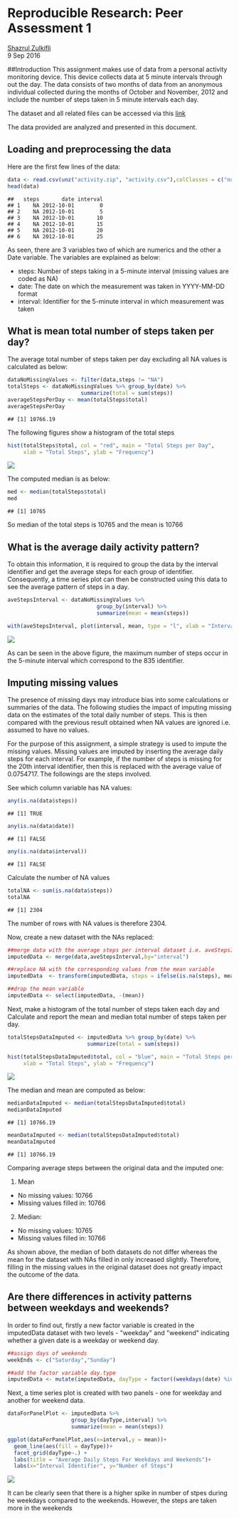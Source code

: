 # Reproducible Research: Peer Assessment 1
[Shazrul Zulkifli](https://github.com/shazrul205)  
9 Sep 2016  

##Introduction
This assignment makes use of data from a personal activity monitoring device. This device collects data at 5 minute intervals through out the day. The data consists of two months of data from an anonymous individual collected during the months of October and November, 2012 and include the number of steps taken in 5 minute intervals each day.

The dataset and all related files can be accessed via this [link]("https://github.com/shazrul205/RepData_PeerAssessment1")

The data provided are analyzed and presented in this document.

## Loading and preprocessing the data
Here are the first few lines of the data:

```r
data <- read.csv(unz("activity.zip", "activity.csv"),colClasses = c("numeric","Date","numeric"))
head(data)
```

```
##   steps       date interval
## 1    NA 2012-10-01        0
## 2    NA 2012-10-01        5
## 3    NA 2012-10-01       10
## 4    NA 2012-10-01       15
## 5    NA 2012-10-01       20
## 6    NA 2012-10-01       25
```
As seen, there are 3 variables two of which are numerics and the other a Date variable. The variables are explained as below:

- steps: Number of steps taking in a 5-minute interval (missing values are coded as NA)
- date: The date on which the measurement was taken in YYYY-MM-DD format
- interval: Identifier for the 5-minute interval in which measurement was taken

## What is mean total number of steps taken per day?



The average total number of steps taken per day excluding all NA values is calculated as below:


```r
dataNoMissingValues <- filter(data,steps != "NA")
totalSteps <- dataNoMissingValues %>% group_by(date) %>%
                       summarize(total = sum(steps))
averageStepsPerDay <- mean(totalSteps$total)
averageStepsPerDay
```

```
## [1] 10766.19
```

The following figures show a histogram of the total steps


```r
hist(totalSteps$total, col = "red", main = "Total Steps per Day",
     xlab = "Total Steps", ylab = "Frequency")
```

![](PA1_template_files/figure-html/histSteps-1.png)<!-- -->

The computed median is as below:

```r
med <- median(totalSteps$total)
med
```

```
## [1] 10765
```

So median of the total steps is 10765 and the mean is 10766

## What is the average daily activity pattern?

To obtain this information, it is required to group the data by the interval identifier and get the average steps for each group of identifier. Consequently, a time series plot can then be constructed using this data to see the average pattern of steps in a day. 


```r
aveStepsInterval <- dataNoMissingValues %>%
                            group_by(interval) %>%
                            summarize(mean = mean(steps))

with(aveStepsInterval, plot(interval, mean, type = "l", xlab = "Interval Identifier", ylab = "Number of Steps", main = "Average Daily Steps"))
```

![](PA1_template_files/figure-html/unnamed-chunk-1-1.png)<!-- -->

As can be seen in the above figure, the maximum number of steps occur in the 5-minute interval which correspond to the 835 identifier.

## Imputing missing values
The presence of missing days may introduce bias into some calculations or summaries of the data. The following studies the impact of imputing missing data on the estimates of the total daily number of steps. This is then compared with the previous result obtained when NA values are ignored i.e. assumed to have no values.

For the purpose of this assignment, a simple strategy is used to impute the missing values. Missing values are imputed by inserting the average daily steps for each interval. For example, if the number of steps is missing for the 20th interval identifier, then this is replaced with the average value of 0.0754717. The followings are the steps involved.

See which column variable has NA values:

```r
any(is.na(data$steps))
```

```
## [1] TRUE
```

```r
any(is.na(data$date))
```

```
## [1] FALSE
```

```r
any(is.na(data$interval))
```

```
## [1] FALSE
```

Calculate the number of NA values

```r
totalNA <- sum(is.na(data$steps))
totalNA
```

```
## [1] 2304
```

The number of rows with NA values is therefore 2304.

Now, create a new dataset with the NAs replaced:

```r
##merge data with the average steps per interval dataset i.e. aveStepsInterval
imputedData <- merge(data,aveStepsInterval,by="interval")

##replace NA with the corresponding values from the mean variable
imputedData  <- transform(imputedData, steps = ifelse(is.na(steps), mean, steps))

##drop the mean variable
imputedData <- select(imputedData, -(mean))
```

Next, make a histogram of the total number of steps taken each day and Calculate and report the mean and median total number of steps taken per day.

```r
totalStepsDataImputed <- imputedData %>% group_by(date) %>%
                         summarize(total = sum(steps))

hist(totalStepsDataImputed$total, col = "blue", main = "Total Steps per Day",
     xlab = "Total Steps", ylab = "Frequency")
```

![](PA1_template_files/figure-html/unnamed-chunk-5-1.png)<!-- -->

The median and mean are computed as below:

```r
medianDataImputed <- median(totalStepsDataImputed$total)
medianDataImputed
```

```
## [1] 10766.19
```

```r
meanDataImputed <- median(totalStepsDataImputed$total)
meanDataImputed
```

```
## [1] 10766.19
```

Comparing average steps between the original data and the imputed one:

1) Mean

- No missing values: 10766
- Missing values filled in: 10766

2) Median:

- No missing values: 10765
- Missing values filled in: 10766

As shown above, the median of both datasets do not differ whereas the mean for the dataset with NAs filled in only increased slightly. Therefore, filling in the missing values in the original dataset does not greatly impact the outcome of the data.

## Are there differences in activity patterns between weekdays and weekends?
In order to find out, firstly a new factor variable is created in the imputedData dataset with two levels - "weekday" and "weekend" indicating whether a given date is a weekday or weekend day.


```r
##assign days of weekends
weekEnds <- c("Saturday","Sunday")

##add the factor variable day.type
imputedData <- mutate(imputedData, dayType = factor((weekdays(date) %in% weekEnds), levels=c(TRUE, FALSE), labels=c('weekend', 'weekday')))
```

Next, a time series plot is created with two panels - one for weekday and another for weekend data. 


```r
dataForPanelPlot <- imputedData %>% 
                    group_by(dayType,interval) %>%
                    summarize(mean = mean(steps))

ggplot(dataForPanelPlot,aes(x=interval,y = mean))+
  geom_line(aes(fill = dayType))+
  facet_grid(dayType~.) +
  labs(title = "Average Daily Steps For Weekdays and Weekends")+
  labs(x="Interval Identifier", y="Number of Steps")
```

![](PA1_template_files/figure-html/unnamed-chunk-8-1.png)<!-- -->

It can be clearly seen that there is a higher spike in number of stpes during he weekdays compared to the weekends. However, the steps are taken more in the weekends
